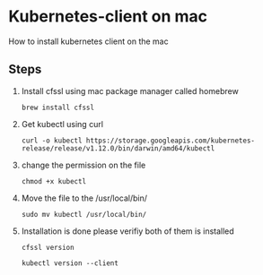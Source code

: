 # Kubernetes-client on mac

How to install kubernetes client on the mac

## Steps

1) Install cfssl using mac package manager called homebrew

   ```brew install cfssl```
   
2) Get kubectl using curl

    ```curl -o kubectl https://storage.googleapis.com/kubernetes-release/release/v1.12.0/bin/darwin/amd64/kubectl```

3) change the permission on the file

    ```chmod +x kubectl```
    
4) Move the file to the /usr/local/bin/

    ```sudo mv kubectl /usr/local/bin/```
    
5) Installation is done please verifiy both of them is installed

    ```cfssl version```
    
    ```kubectl version --client```
